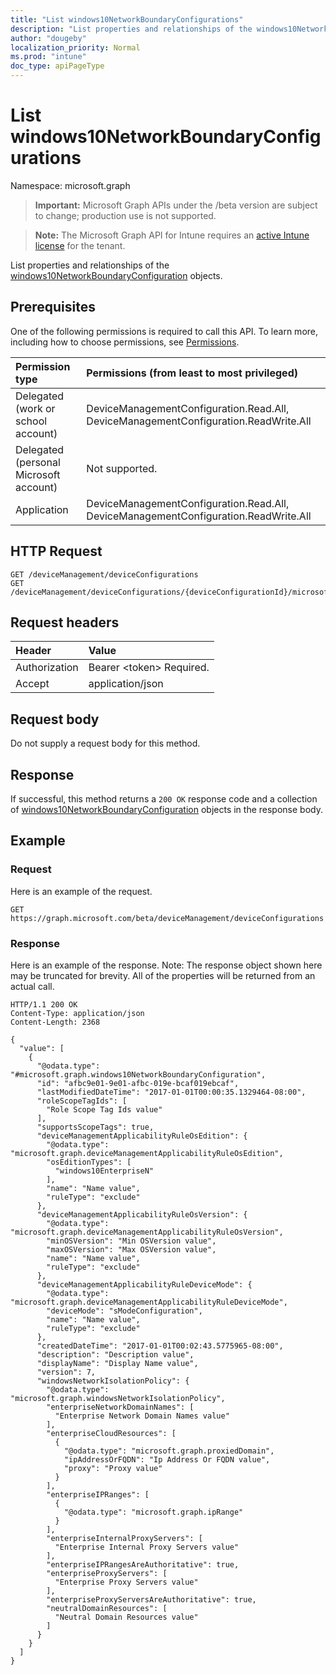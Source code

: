 ```yaml
---
title: "List windows10NetworkBoundaryConfigurations"
description: "List properties and relationships of the windows10NetworkBoundaryConfiguration objects."
author: "dougeby"
localization_priority: Normal
ms.prod: "intune"
doc_type: apiPageType
---
```


# List windows10NetworkBoundaryConfigurations

Namespace: microsoft.graph

> **Important:** Microsoft Graph APIs under the /beta version are subject to change; production use is not supported.

> **Note:** The Microsoft Graph API for Intune requires an [active Intune license](https://go.microsoft.com/fwlink/?linkid=839381) for the tenant.

List properties and relationships of the [windows10NetworkBoundaryConfiguration](../resources/intune-deviceconfig-windows10networkboundaryconfiguration.md) objects.

## Prerequisites
One of the following permissions is required to call this API. To learn more, including how to choose permissions, see [Permissions](/graph/permissions-reference).

|Permission type|Permissions (from least to most privileged)|
|:---|:---|
|Delegated (work or school account)|DeviceManagementConfiguration.Read.All, DeviceManagementConfiguration.ReadWrite.All|
|Delegated (personal Microsoft account)|Not supported.|
|Application|DeviceManagementConfiguration.Read.All, DeviceManagementConfiguration.ReadWrite.All|

## HTTP Request
<!-- {
  "blockType": "ignored"
}
-->
``` http
GET /deviceManagement/deviceConfigurations
GET /deviceManagement/deviceConfigurations/{deviceConfigurationId}/microsoft.graph.windowsDomainJoinConfiguration/networkAccessConfigurations
```

## Request headers
|Header|Value|
|:---|:---|
|Authorization|Bearer &lt;token&gt; Required.|
|Accept|application/json|

## Request body
Do not supply a request body for this method.

## Response
If successful, this method returns a `200 OK` response code and a collection of [windows10NetworkBoundaryConfiguration](../resources/intune-deviceconfig-windows10networkboundaryconfiguration.md) objects in the response body.

## Example

### Request
Here is an example of the request.
``` http
GET https://graph.microsoft.com/beta/deviceManagement/deviceConfigurations
```

### Response
Here is an example of the response. Note: The response object shown here may be truncated for brevity. All of the properties will be returned from an actual call.
``` http
HTTP/1.1 200 OK
Content-Type: application/json
Content-Length: 2368

{
  "value": [
    {
      "@odata.type": "#microsoft.graph.windows10NetworkBoundaryConfiguration",
      "id": "afbc9e01-9e01-afbc-019e-bcaf019ebcaf",
      "lastModifiedDateTime": "2017-01-01T00:00:35.1329464-08:00",
      "roleScopeTagIds": [
        "Role Scope Tag Ids value"
      ],
      "supportsScopeTags": true,
      "deviceManagementApplicabilityRuleOsEdition": {
        "@odata.type": "microsoft.graph.deviceManagementApplicabilityRuleOsEdition",
        "osEditionTypes": [
          "windows10EnterpriseN"
        ],
        "name": "Name value",
        "ruleType": "exclude"
      },
      "deviceManagementApplicabilityRuleOsVersion": {
        "@odata.type": "microsoft.graph.deviceManagementApplicabilityRuleOsVersion",
        "minOSVersion": "Min OSVersion value",
        "maxOSVersion": "Max OSVersion value",
        "name": "Name value",
        "ruleType": "exclude"
      },
      "deviceManagementApplicabilityRuleDeviceMode": {
        "@odata.type": "microsoft.graph.deviceManagementApplicabilityRuleDeviceMode",
        "deviceMode": "sModeConfiguration",
        "name": "Name value",
        "ruleType": "exclude"
      },
      "createdDateTime": "2017-01-01T00:02:43.5775965-08:00",
      "description": "Description value",
      "displayName": "Display Name value",
      "version": 7,
      "windowsNetworkIsolationPolicy": {
        "@odata.type": "microsoft.graph.windowsNetworkIsolationPolicy",
        "enterpriseNetworkDomainNames": [
          "Enterprise Network Domain Names value"
        ],
        "enterpriseCloudResources": [
          {
            "@odata.type": "microsoft.graph.proxiedDomain",
            "ipAddressOrFQDN": "Ip Address Or FQDN value",
            "proxy": "Proxy value"
          }
        ],
        "enterpriseIPRanges": [
          {
            "@odata.type": "microsoft.graph.ipRange"
          }
        ],
        "enterpriseInternalProxyServers": [
          "Enterprise Internal Proxy Servers value"
        ],
        "enterpriseIPRangesAreAuthoritative": true,
        "enterpriseProxyServers": [
          "Enterprise Proxy Servers value"
        ],
        "enterpriseProxyServersAreAuthoritative": true,
        "neutralDomainResources": [
          "Neutral Domain Resources value"
        ]
      }
    }
  ]
}
```



